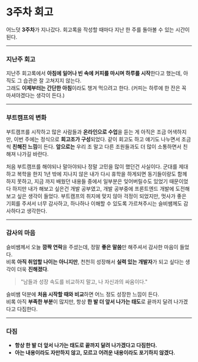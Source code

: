 <!-- 여기에 회고 내용을 작성해주세요 -->
# 3주차 회고

어느덧 **3주차**가 지나갔다. 회고록을 작성할 때마다 지난 한 주를 돌아볼 수 있는 시간이 된다.

---

###  지난주 회고

지난주 회고록에서 **아침에 일어나 빈 속에 커피를 마시며 하루를 시작**한다고 했는데, 아직도 그 습관은 잘 고쳐지지 않는다.  
그래도 **이제부터는 간단한 아침**이라도 챙겨 먹으려고 한다. (커피는 하루에 한 잔은 꼭 마셔야겠다는 생각이 든다.)

---

###  부트캠프의 변화

부트캠프를 시작하고 많은 사람들과 **온라인으로 수업**을 듣는 게 아직은 조금 어색하지만, 이번 주에는 정식으로 **회고조가 구성**되었다. 같이 회고도 하고 얘기도 나누면서 조금씩 **친해진 느낌**이 든다.
**앞으로는** 우리 조 말고 다른 조원들과도 더 많이 소통하면서 친해져 나가길 바란다.

처음 부트캠프를 해야되나 말아야되나 정말 고민을 많이 했던건 사실이다. 군대를 제대하고 복학을 한지 1년 밖에 지나지 않은 내가 다시 휴학을 하게되면 동기들이랑도 함께 하지 못하고, 지금 까지 배웠던 내용들 중에서 일부분은 잊어버릴수도 있었기 때문이었다
하지만 내가 해보고 싶은건 개발 공부였고, 개발 공부중에 프론트엔드 개발에 도전해보고 싶은 생각이 들었다. 부트캠프의 취지에 맞지 않아 걱정이 되었지만, 멋사가 좋은 기회를 주셔서 너무 감사하고, 하나하나 이해할 수 있도록 가르쳐주시는 슬비쌤께도 감사하다고 생각한다.


---

###  감사의 마음

슬비쌤께서 오늘 **깜짝 연락**을 주셨는데, 정말 **좋은 말씀**만 해주셔서 감사한 마음이 들었다.  
비록 **아직 취업할 나이는 아니지만**, 천천히 성장해서 **실력 있는 개발자**가 되고 싶다는 생각이 더욱 **진해졌다**.

> "남들과 성장 속도를 비교하지 말고, 나 자신과의 싸움이다."

슬비쌤 덕분에 **처음 시작할 때와 비교**하면 어느 정도 성장한 느낌이 든다.  
비록 아직 **부족한 부분**이 많지만, 항상 **한 발 더 앞서 나가는 태도**로 끝까지 달려 나가겠다고 다짐한다.

---

###  다짐

- **항상 한 발 더 앞서 나가는 태도로 끝까지 달려 나가겠다고 다짐한다.**
- **아는 내용이라도 자만하지 않고, 모르고 어려운 내용이라도 포기하지 않겠다.**


